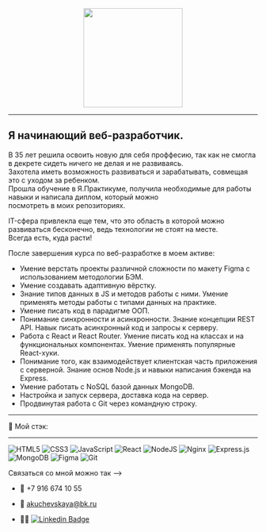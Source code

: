 <div id="header" align="center">
  <img src="https://media.giphy.com/media/L1R1tvI9svkIWwpVYr/giphy.gif" width="200"/>
</div>

---

## Я начинающий веб-разработчик.  

В 35 лет решила освоить новую для себя проффесию, так как не смогла в декрете сидеть ничего не делая и не развиваясь.  
Захотела иметь возможность развиваться и зарабатывать, совмещая это с уходом за ребенком.  
Прошла обучение в Я.Практикуме, получила необходимые для работы навыки и написала диплом, который можно  
посмотреть в моих репозиториях. 

IT-сфера привлекла еще тем, что это область в которой можно развиваться бесконечно, ведь технологии не стоят на месте.  
Всегда есть, куда расти!  

После завершения курса по веб-разработке в моем активе:
- Умение верстать проекты различной сложности по макету Figma с использованием методологии БЭМ.
- Умение создавать адаптивную вёрстку.
- Знание типов данных в JS и методов работы с ними. Умение применять методы работы с типами данных на практике.
- Умение писать код в парадигме ООП.
- Понимание синхронности и асинхронности. Знание концепции REST API. Навык писать асинхронный код и запросы к серверу.
- Работа с React и React Router. Умение писать код на классах и на функциональных компонентах. Умение применять популярные React-хуки.
- Понимание того, как взаимодействует клиентская часть приложения с серверной. Знание основ Node.js и навыки написания бэкенда на Express.
- Умение работать с NoSQL базой данных MongoDB.
- Настройка и запуск сервера, доставка кода на сервер.
- Продвинутая работа с Git через командную строку.

---

🚀 Мой стэк:

---

![HTML5](https://img.shields.io/badge/html5-%23E34F26.svg?style=for-the-badge&logo=html5&logoColor=white)
![CSS3](https://img.shields.io/badge/css3-%231572B6.svg?style=for-the-badge&logo=css3&logoColor=white)
![JavaScript](https://img.shields.io/badge/javascript-%23323330.svg?style=for-the-badge&logo=javascript&logoColor=%23F7DF1E)
![React](https://img.shields.io/badge/react-%2320232a.svg?style=for-the-badge&logo=react&logoColor=%2361DAFB)
![NodeJS](https://img.shields.io/badge/node.js-6DA55F?style=for-the-badge&logo=node.js&logoColor=white)
![Nginx](https://img.shields.io/badge/nginx-%23009639.svg?style=for-the-badge&logo=nginx&logoColor=white)
![Express.js](https://img.shields.io/badge/express.js-%23404d59.svg?style=for-the-badge&logo=express&logoColor=%2361DAFB)
![MongoDB](https://img.shields.io/badge/MongoDB-%234ea94b.svg?style=for-the-badge&logo=mongodb&logoColor=white)
![Figma](https://img.shields.io/badge/figma-%23F24E1E.svg?style=for-the-badge&logo=figma&logoColor=white)
![Git](https://img.shields.io/badge/git-%23F05033.svg?style=for-the-badge&logo=git&logoColor=white)

Связаться со мной можно так -->

- :calling: +7 916 674 10 55

- :email: akuchevskaya@bk.ru

- :woman_technologist: [![Linkedin Badge](https://img.shields.io/badge/-kakbar-blue?style=flat&logo=Linkedin&logoColor=white)](your-linkedin-url)
